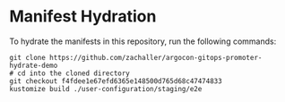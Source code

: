 # Manifest Hydration

To hydrate the manifests in this repository, run the following commands:

```shell
git clone https://github.com/zachaller/argocon-gitops-promoter-hydrate-demo
# cd into the cloned directory
git checkout f4fdee1e67efd6365e148500d765d68c47474833
kustomize build ./user-configuration/staging/e2e
```

